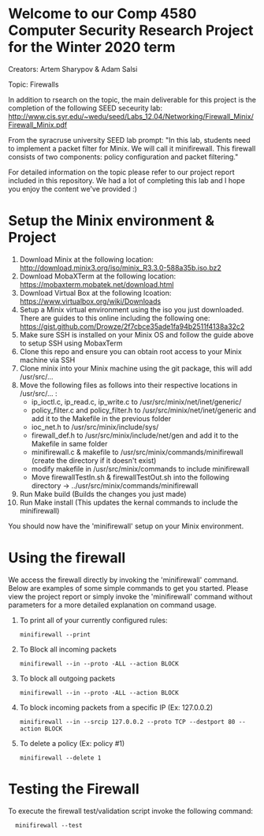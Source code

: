 # Welcome to our Comp 4580 Computer Security Research Project for the Winter 2020 term
Creators: Artem Sharypov & Adam Salsi

Topic: Firewalls

In addition to rsearch on the topic, the main deliverable for this project is the completion of the following SEED seceurity lab: http://www.cis.syr.edu/~wedu/seed/Labs_12.04/Networking/Firewall_Minix/Firewall_Minix.pdf

From the syracruse university SEED lab prompt: "In this lab, students need to implement a packet filter for Minix. We will call it minifirewall. This firewall consists of two components: policy configuration and packet filtering."

For detailed information on the topic please refer to our project report included in this repository.
We had a lot of completing this lab and I hope you enjoy the content we've provided :) 

# Setup the Minix environment & Project 
 1. Download Minix at the following location: http://download.minix3.org/iso/minix_R3.3.0-588a35b.iso.bz2
 2. Download MobaXTerm at the following location: https://mobaxterm.mobatek.net/download.html
 3. Download Virtual Box at the following lcoation: https://www.virtualbox.org/wiki/Downloads
 4. Setup a Minix virtual environment using the iso you just downloaded. There are guides to this online including the following one: 
    https://gist.github.com/Drowze/2f7cbce35ade1fa94b2511f4138a32c2
 5. Make sure SSH is installed on your Minix OS and follow the guide above to setup SSH using MobaxTerm 
 6. Clone this repo and ensure you can obtain root access to your Minix machine via SSH
 7. Clone minix into your Minix machine using the git package, this will add /usr/src/...
 8. Move the following files as follows into their respective locations in /usr/src/... :
      - ip_ioctl.c, ip_read.c, ip_write.c to /usr/src/minix/net/inet/generic/
      - policy_filter.c and policy_filter.h to /usr/src/minix/net/inet/generic and add it to the Makefile in the previous folder
      - ioc_net.h to /usr/src/minix/include/sys/
      - firewall_def.h to /usr/src/minix/include/net/gen and add it to the Makefile in same folder
      - minifirewall.c & makefile to /usr/src/minix/commands/minifirewall (create the directory if it doesn't exist) 
      - modify makefile in /usr/src/minix/commands to include minifirewall
      - Move firewallTestIn.sh & firewallTestOut.sh into the following directory ->  ../usr/src/minix/commands/minifirewall
 9. Run Make build (Builds the changes you just made)
 10. Run Make install (This updates the kernal commands to include the minifirewall)
 
 You should now have the 'minifirewall' setup on your Minix environment. 

# Using the firewall

  We access the firewall directly by invoking the 'minifirewall' command. Below are examples of some simple commands to get you started. Please view the project report or simply invoke the 'minifirewall' command without parameters for a more detailed explanation on command usage.
  
   1. To print all of your currently configured rules:
   
          minifirewall --print
          
   2. To Block all incoming packets
   
          minifirewall --in --proto -ALL --action BLOCK
          
   3. To block all outgoing packets
   
          minifirewall --in --proto -ALL --action BLOCK
          
   4. To block incoming packets from a specific IP (Ex: 127.0.0.2)
   
          minifirewall --in --srcip 127.0.0.2 --proto TCP --destport 80 --action BLOCK
          
   5. To delete a policy (Ex: policy #1)
   
          minifirewall --delete 1
   
# Testing the Firewall

  To execute the firewall test/validation script invoke the following command:
  
      minifirewall --test
    
